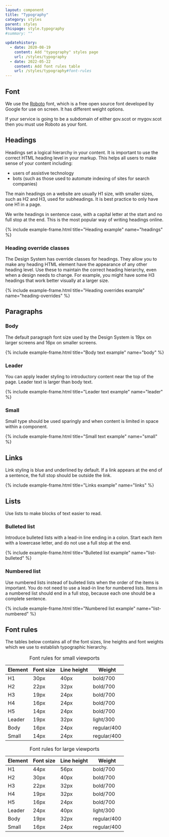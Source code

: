 ```yaml
---
layout: component
title: "Typography"
category: styles
parent: styles
thispage: style.typography
#summary: ""

updatehistory:
  - date: 2020-08-19
    content: Add "typography" styles page
    url: /styles/typography
  - date: 2022-05-22
    content: Add font rules table
    url: /styles/typography#font-rules
---
```


## Font

We use the [Roboto](https://fonts.google.com/specimen/Roboto) font, which is a free open source font developed by Google for use on screen. It has different weight options.

If your service is going to be a subdomain of either gov.scot or mygov.scot then you must use Roboto as your font.




## Headings

Headings set a logical hierarchy in your content. It is important to use the correct HTML heading level in your markup. This helps all users to make sense of your content including:
* users of assistive technology
* bots (such as those used to automate indexing of sites for search companies)

The main headings on a website are usually H1 size, with smaller sizes, such as H2 and H3, used for subheadings. It is best practice to only have one H1 in a page.

We write headings in sentence case, with a capital letter at the start and no full stop at the end. This is the most popular way of writing headings online.

{% include example-frame.html title="Heading example" name="headings" %}

### Heading override classes

The Design System has override classes for headings. They allow you to make any heading HTML element have the appearance of any other heading level. Use these to maintain the correct heading hierarchy, even when a design needs to change. For example, you might have some H3 headings that work better visually at a larger size.

{% include example-frame.html title="Heading overrides example" name="heading-overrides" %}




## Paragraphs

### Body

The default paragraph font size used by the Design System is 19px on larger screens and 16px on smaller screens.

{% include example-frame.html title="Body text example" name="body" %}

### Leader

You can apply leader styling to introductory content near the top of the page. Leader text is larger than body text.

{% include example-frame.html title="Leader text example" name="leader" %}

### Small

Small type should be used sparingly and when content is limited in space within a component.

{% include example-frame.html title="Small text example" name="small" %}




## Links
Link styling is blue and underlined by default. If a link appears at the end of a sentence, the full stop should be outside the link.

{% include example-frame.html title="Links example" name="links" %}




## Lists

Use lists to make blocks of text easier to read.

### Bulleted list

Introduce bulleted lists with a lead-in line ending in a colon. Start each item with a lowercase letter, and do not use a full stop at the end.

{% include example-frame.html title="Bulleted list example" name="list-bulleted" %}

### Numbered list

Use numbered lists instead of bulleted lists when the order of the items is important. You do not need to use a lead-in line for numbered lists. Items in a numbered list should end in a full stop, because each one should be a complete sentence.

{% include example-frame.html title="Numbered list example" name="list-numbered" %}




## Font rules

The tables below contains all of the font sizes, line heights and font weights which we use to establish typographic hierarchy.

<table class="ds_table">
  <caption>Font rules for small viewports</caption>
  <thead>
    <tr>
      <th>Element</th>
      <th>Font size</th>
      <th>Line height</th>
      <th>Weight</th>
    </tr>
  </thead>
  <tbody>
    <tr>
      <td><span class="dss_font-table__h1">H1</span></td>
      <td>30px</td>
      <td>40px</td>
      <td>bold/700</td>
    </tr>
    <tr>
      <td><span class="dss_font-table__h2">H2</span></td>
      <td>22px</td>
      <td>32px</td>
      <td>bold/700</td>
    </tr>
    <tr>
      <td><span class="dss_font-table__h3">H3</span></td>
      <td>19px</td>
      <td>24px</td>
      <td>bold/700</td>
    </tr>
    <tr>
      <td><span class="dss_font-table__h4">H4</span></td>
      <td>16px</td>
      <td>24px</td>
      <td>bold/700</td>
    </tr>
    <tr>
      <td><span class="dss_font-table__h5">H5</span></td>
      <td>14px</td>
      <td>24px</td>
      <td>bold/700</td>
    </tr>
    <tr>
      <td><span class="dss_font-table__leader">Leader</span></td>
      <td>19px</td>
      <td>32px</td>
      <td>light/300</td>
    </tr>
    <tr>
      <td><span class="dss_font-table__body">Body</span></td>
      <td>16px</td>
      <td>24px</td>
      <td>regular/400</td>
    </tr>
    <tr>
      <td><span class="dss_font-table__small">Small</span></td>
      <td>14px</td>
      <td>24px</td>
      <td>regular/400</td>
    </tr>
  </tbody>
</table>

<table class="ds_table">
  <caption>Font rules for large viewports</caption>
  <thead>
    <tr>
      <th>Element</th>
      <th>Font size</th>
      <th>Line height</th>
      <th>Weight</th>
    </tr>
  </thead>
  <tbody>
    <tr>
      <td><span class="dss_font-table__h1  dss_font-table__h1--medium">H1</span></td>
      <td>44px</td>
      <td>56px</td>
      <td>bold/700</td>
    </tr>
    <tr>
      <td><span class="dss_font-table__h2  dss_font-table__h2--medium">H2</span></td>
      <td>30px</td>
      <td>40px</td>
      <td>bold/700</td>
    </tr>
    <tr>
      <td><span class="dss_font-table__h3  dss_font-table__h3--medium">H3</span></td>
      <td>22px</td>
      <td>32px</td>
      <td>bold/700</td>
    </tr>
    <tr>
      <td><span class="dss_font-table__h4  dss_font-table__h4--medium">H4</span></td>
      <td>19px</td>
      <td>32px</td>
      <td>bold/700</td>
    </tr>
    <tr>
      <td><span class="dss_font-table__h5  dss_font-table__h5--medium">H5</span></td>
      <td>16px</td>
      <td>24px</td>
      <td>bold/700</td>
    </tr>
    <tr>
      <td><span class="dss_font-table__leader  dss_font-table__leader--medium">Leader</span></td>
      <td>24px</td>
      <td>40px</td>
      <td>light/300</td>
    </tr>
    <tr>
      <td><span class="dss_font-table__body  dss_font-table__body--medium">Body</span></td>
      <td>19px</td>
      <td>32px</td>
      <td>regular/400</td>
    </tr>
    <tr>
      <td><span class="dss_font-table__small  dss_font-table__small--medium">Small</span></td>
      <td>16px</td>
      <td>24px</td>
      <td>regular/400</td>
    </tr>
  </tbody>
</table>

